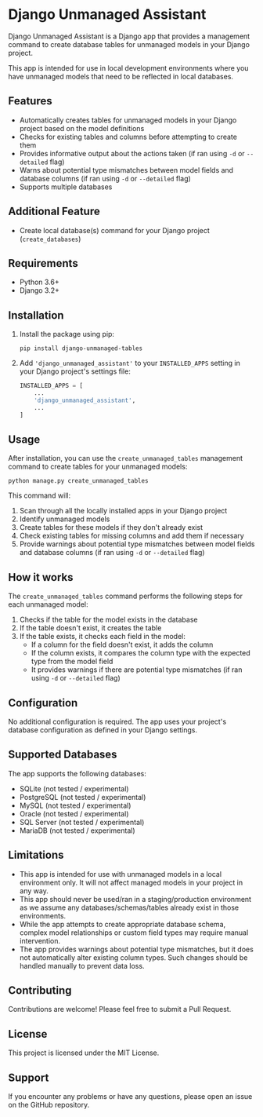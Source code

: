 # Django Unmanaged Assistant

Django Unmanaged Assistant is a Django app that provides a management command to create database tables for unmanaged models in your Django
project.

This app is intended for use in local development environments where you have unmanaged models that need to be reflected in local databases.

## Features

- Automatically creates tables for unmanaged models in your Django project based on the model definitions
- Checks for existing tables and columns before attempting to create them
- Provides informative output about the actions taken (if ran using `-d` or `--detailed` flag)
- Warns about potential type mismatches between model fields and database columns (if ran using `-d` or `--detailed` flag)
- Supports multiple databases

## Additional Feature

- Create local database(s) command for your Django project (`create_databases`)

## Requirements

- Python 3.6+
- Django 3.2+

## Installation

1. Install the package using pip:

   ```
   pip install django-unmanaged-tables
   ```

2. Add `'django_unmanaged_assistant'` to your `INSTALLED_APPS` setting in your Django project's settings file:

   ```python
   INSTALLED_APPS = [
       ...
       'django_unmanaged_assistant',
       ...
   ]
   ```

## Usage

After installation, you can use the `create_unmanaged_tables` management command to create tables for your unmanaged models:

```
python manage.py create_unmanaged_tables
```

This command will:

1. Scan through all the locally installed apps in your Django project
2. Identify unmanaged models
3. Create tables for these models if they don't already exist
4. Check existing tables for missing columns and add them if necessary
5. Provide warnings about potential type mismatches between model fields and database columns (if ran using `-d` or `--detailed` flag)

## How it works

The `create_unmanaged_tables` command performs the following steps for each unmanaged model:

1. Checks if the table for the model exists in the database
2. If the table doesn't exist, it creates the table
3. If the table exists, it checks each field in the model:
    - If a column for the field doesn't exist, it adds the column
    - If the column exists, it compares the column type with the expected type from the model field
    - It provides warnings if there are potential type mismatches (if ran using `-d` or `--detailed` flag)

## Configuration

No additional configuration is required. The app uses your project's database configuration as defined in your Django settings.

## Supported Databases

The app supports the following databases:

- SQLite (not tested / experimental)
- PostgreSQL (not tested / experimental)
- MySQL (not tested / experimental)
- Oracle (not tested / experimental)
- SQL Server (not tested / experimental)
- MariaDB (not tested / experimental)

## Limitations

- This app is intended for use with unmanaged models in a local environment only. It will not affect managed models in your project in any way.
- This app should never be used/ran in a staging/production environment as we assume any databases/schemas/tables already exist in those environments.
- While the app attempts to create appropriate database schema, complex model relationships or custom field types may require manual
  intervention.
- The app provides warnings about potential type mismatches, but it does not automatically alter existing column types. Such changes should
  be handled manually to prevent data loss.

## Contributing

Contributions are welcome! Please feel free to submit a Pull Request.

## License

This project is licensed under the MIT License.

## Support

If you encounter any problems or have any questions, please open an issue on the GitHub repository.